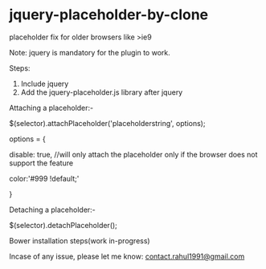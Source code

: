 # jquery-placeholder-by-clone
placeholder fix for older browsers like >ie9

Note: jquery is mandatory for the plugin to work. 

Steps:
1. Include jquery
2. Add the jquery-placeholder.js library after jquery

Attaching a placeholder:-

$(selector).attachPlaceholder('placeholderstring', options);

options = {

  disable: true, //will only attach the placeholder only if the browser does not support the feature
  
  color:'#999 !default;' 
  
}


Detaching a placeholder:-

$(selector).detachPlaceholder();



Bower installation steps(work in-progress)

Incase of any issue, please let me know: contact.rahul1991@gmail.com
